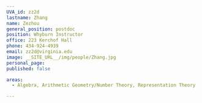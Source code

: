 ```yaml
---
UVA_id: zz2d
lastname: Zhang
name: Zezhou
general_position: postdoc
position: Whyburn Instructor
office: 223 Kerchof Hall
phone: 434-924-4939
email: zz2d@virginia.edu
image: __SITE_URL__/img/people/Zhang.jpg
personal_page:
published: false

areas:
  - Algebra, Arithmetic Geometry/Number Theory, Representation Theory

---
```

